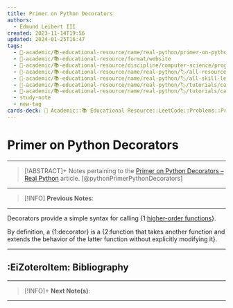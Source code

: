 ```yaml
---
title: Primer on Python Decorators
authors:
  - Edmund Leibert III
created: 2023-11-14T19:56
updated: 2024-01-25T16:47
tags:
  - 🔴-academic/📚-educational-resource/name/real-python/primer-on-python-decorators
  - 🔴-academic/📚-educational-resource/format/website
  - 🔴-academic/📚-educational-resource/discipline/computer-science/programming-language/python
  - 🔴-academic/📚-educational-resource/name/real-python/🏷️/all-resources/article
  - 🔴-academic/📚-educational-resource/name/real-python/🏷️/all-skill-levels/intermediate
  - 🔴-academic/📚-educational-resource/name/real-python/🏷️/tutorials/category-tags/intermediate
  - 🔴-academic/📚-educational-resource/name/real-python/🏷️/tutorials/category-tags/python
  - study-note
  - new-tag
cards-deck: 🔴 Academic::📚 Educational Resource::LeetCode::Problems::Primer on Python Decorators
---
```


# Primer on Python Decorators

---

> [!ABSTRACT]+
> Notes pertaining to the [Primer on Python Decorators – Real Python](https://realpython.com/primer-on-python-decorators/) article. [@pythonPrimerPythonDecorators]

---

> [!INFO]
> **Previous Notes**:
> 

---

Decorators provide a simple syntax for calling {1:[higher-order functions](http://en.wikipedia.org/wiki/Higher-order_function)}.

By definition, a {1:decorator} is a {2:function that takes another function and extends the behavior of the latter function without explicitly modifying it}.



---

## :EiZoteroItem: Bibliography

---

> [!INFO]+ 
> **Next Note(s)**:
> 

---
